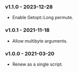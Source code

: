 ### v1.1.0 - 2023-12-28

- Enable Getopt::Long permute.

### v1.0.1 - 2021-11-18

- Allow multibyte arguments.

### v1.0.0 - 2021-03-20

- Renew as a single script.
